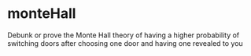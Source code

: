 # monteHall
Debunk or prove the Monte Hall theory of having a higher probability of switching doors after choosing one door and having one revealed to you

